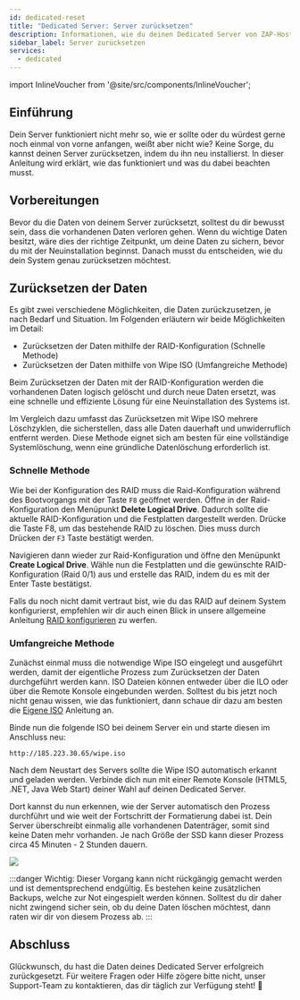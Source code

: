 ```yaml
---
id: dedicated-reset
title: "Dedicated Server: Server zurücksetzen"
description: Informationen, wie du deinen Dedicated Server von ZAP-Hosting zurücksetzen kannst - ZAP-Hosting.com Dokumentation
sidebar_label: Server zurücksetzen
services:
  - dedicated
---
```


import InlineVoucher from '@site/src/components/InlineVoucher';

## Einführung

Dein Server funktioniert nicht mehr so, wie er sollte oder du würdest gerne noch einmal von vorne anfangen, weißt aber nicht wie? Keine Sorge, du kannst deinen Server zurücksetzen, indem du ihn neu installierst. In dieser Anleitung wird erklärt, wie das funktioniert und was du dabei beachten musst.

<InlineVoucher />

## Vorbereitungen

Bevor du die Daten von deinem Server zurücksetzt, solltest du dir bewusst sein, dass die vorhandenen Daten verloren gehen. Wenn du wichtige Daten besitzt, wäre dies der richtige Zeitpunkt, um deine Daten zu sichern, bevor du mit der Neuinstallation beginnst. Danach musst du entscheiden, wie du dein System genau zurücksetzen möchtest.



## Zurücksetzen der Daten

Es gibt zwei verschiedene Möglichkeiten, die Daten zurückzusetzen, je nach Bedarf und Situation. Im Folgenden erläutern wir beide Möglichkeiten im Detail:

- Zurücksetzen der Daten mithilfe der RAID-Konfiguration (Schnelle Methode)
- Zurücksetzen der Daten mithilfe von Wipe ISO (Umfangreiche Methode)

Beim Zurücksetzen der Daten mit der RAID-Konfiguration werden die vorhandenen Daten logisch gelöscht und durch neue Daten ersetzt, was eine schnelle und effiziente Lösung für eine Neuinstallation des Systems ist.

Im Vergleich dazu umfasst das Zurücksetzen mit Wipe ISO mehrere Löschzyklen, die sicherstellen, dass alle Daten dauerhaft und unwiderruflich entfernt werden. Diese Methode eignet sich am besten für eine vollständige Systemlöschung, wenn eine gründliche Datenlöschung erforderlich ist.



### Schnelle Methode

Wie bei der Konfiguration des RAID muss die Raid-Konfiguration während des Bootvorgangs mit der Taste `F8` geöffnet werden. Öffne in der Raid-Konfiguration den Menüpunkt **Delete Logical Drive**. Dadurch sollte die aktuelle RAID-Konfiguration und die Festplatten dargestellt werden. Drücke die Taste F8, um das bestehende RAID zu löschen. Dies muss durch Drücken der `F3` Taste bestätigt werden.

Navigieren dann wieder zur Raid-Konfiguration und öffne den Menüpunkt **Create Logical Drive**. Wähle nun die Festplatten und die gewünschte RAID-Konfiguration (Raid 0/1) aus und erstelle das RAID, indem du es mit der Enter Taste bestätigst.

Falls du noch nicht damit vertraut bist, wie du das RAID auf deinem System konfigurierst, empfehlen wir dir auch einen Blick in unsere allgemeine Anleitung [RAID konfigurieren](dedicated-raid.md) zu werfen.



### Umfangreiche Methode

Zunächst einmal muss die notwendige Wipe ISO eingelegt und ausgeführt werden, damit der eigentliche Prozess zum Zurücksetzen der Daten durchgeführt werden kann. ISO Dateien können entweder über die ILO oder über die Remote Konsole eingebunden werden. Solltest du bis jetzt noch nicht genau wissen, wie das funktioniert, dann schaue dir dazu am besten die [Eigene ISO](dedicated-iso.md) Anleitung an. 

Binde nun die folgende ISO bei deinem Server ein und starte diesen im Anschluss neu:

```
http://185.223.30.65/wipe.iso
```

Nach dem Neustart des Servers sollte die Wipe ISO automatisch erkannt und geladen werden. Verbinde dich nun mit einer Remote Konsole (HTML5, .NET, Java Web Start) deiner Wahl auf deinen Dedicated Server.

Dort kannst du nun erkennen, wie der Server automatisch den Prozess durchführt und wie weit der Fortschritt der Formatierung dabei ist. Dein Server überschreibt einmalig alle vorhandenen Datenträger, somit sind keine Daten mehr vorhanden. Je nach Größe der SSD kann dieser Prozess circa 45 Minuten - 2 Stunden dauern.

![](https://screensaver01.zap-hosting.com/index.php/s/oymERF7xB8wGDes/preview)



:::danger 
Wichtig: Dieser Vorgang kann nicht rückgängig gemacht werden und ist dementsprechend endgültig. Es bestehen keine zusätzlichen Backups, welche zur Not eingespielt werden können. Solltest du dir daher nicht zwingend sicher sein, ob du deine Daten löschen möchtest, dann raten wir dir von diesem Prozess ab. 
:::





## Abschluss

Glückwunsch, du hast die Daten deines Dedicated Server erfolgreich zurückgesetzt. Für weitere Fragen oder Hilfe zögere bitte nicht, unser Support-Team zu kontaktieren, das dir täglich zur Verfügung steht! 🙂
